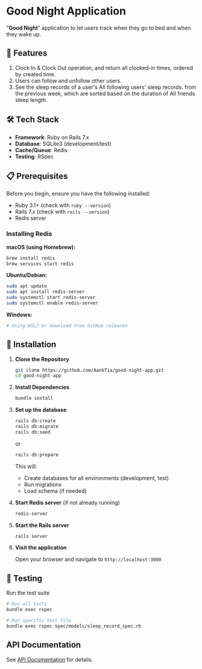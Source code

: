 # Good Night Application

"**Good Night**" application to let users track when they go to bed and when they wake up.

## 🚀 Features

1. Clock In & Clock Out operation, and return all clocked-in times, ordered by created time.
2. Users can follow and unfollow other users.
3. See the sleep records of a user's All following users' sleep records. from the previous week, which are sorted based on the duration of All friends sleep length.

## 🛠 Tech Stack

- **Framework**: Ruby on Rails 7.x
- **Database**: SQLite3 (development/test)
- **Cache/Queue**: Redis
- **Testing**: RSpec

## 📋 Prerequisites

Before you begin, ensure you have the following installed:

- Ruby 3.1+ (check with `ruby --version`)
- Rails 7.x (check with `rails --version`)
- Redis server

### Installing Redis

**macOS (using Homebrew):**

```bash
brew install redis
brew services start redis
```

**Ubuntu/Debian:**

```bash
sudo apt update
sudo apt install redis-server
sudo systemctl start redis-server
sudo systemctl enable redis-server
```

**Windows:**

```bash
# Using WSL2 or download from GitHub releases
```

## 🔧 Installation

1. **Clone the Repository**

   ```bash
   git clone https://github.com/AankTia/good-night-app.git
   cd good-night-app
   ```

2. **Install Dependencies**

   ```bash
   bundle install
   ```

3. **Set up the database**

   ```bash
   rails db:create
   rails db:migrate
   rails db:seed
   ```

   or

   ```bash
   rails db:prepare
   ```

   This will:

   - Create databases for all environments (development, test)
   - Run migrations
   - Load schema (if needed)

4. **Start Redis server** (if not already running)

   ```bash
   redis-server
   ```

5. **Start the Rails server**

   ```bash
   rails server
   ```

6. **Visit the application**

   Open your browser and navigate to `http://localhost:3000`

## 🧪 Testing

Run the test suite

```bash
# Run all tests
bundle exec rspec

# Run specific test file
bundle exec rspec spec/models/sleep_record_spec.rb
```

## API Documentation

See [API Documentation](API_Documentation.md) for details.
